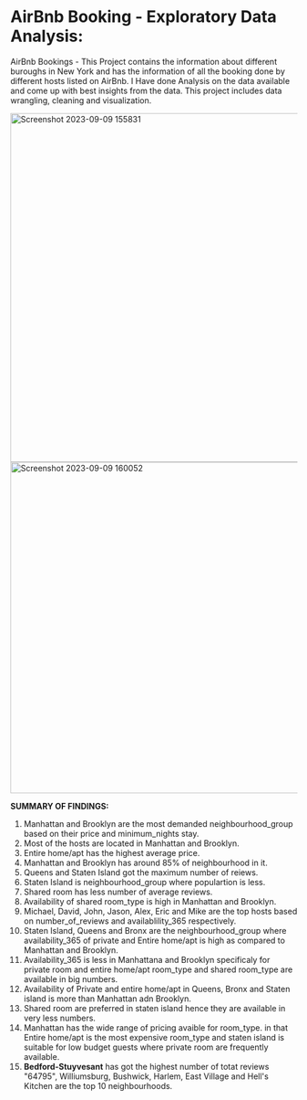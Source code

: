 # AirBnb Booking - Exploratory Data Analysis:

AirBnb Bookings - This Project contains the information about different buroughs in New York and has the information of all the booking done by different hosts listed on AirBnb. I Have done Analysis on the data available and come up with best insights from the data. This project includes data wrangling, cleaning and visualization.


<img width="611" alt="Screenshot 2023-09-09 155831" src="https://github.com/vaibhavrk18/AirBnb_EDA/assets/138751404/9921af92-2b61-4f7f-a1cb-1666e0bc3960">


 <img width="580" alt="Screenshot 2023-09-09 160052" src="https://github.com/vaibhavrk18/AirBnb_EDA/assets/138751404/40274f8f-2e82-4d7b-9004-846a1d8ab032">

**SUMMARY OF FINDINGS:**

1. Manhattan and Brooklyn are the most demanded neighbourhood_group based on their price and minimum_nights stay.
2. Most of the hosts are located in Manhattan and Brooklyn.
3. Entire home/apt has the highest average price.
4. Manhattan and Brooklyn has around 85% of neighbourhood in it.
5. Queens and Staten Island got the maximum number of reiews.
6. Staten Island is neighbourhood_group where populartion is less.
7. Shared room has less number of average reviews.
8. Availability of shared room_type is high in Manhattan and Brooklyn.
9. Michael, David, John, Jason, Alex, Eric and Mike are the top hosts based on number_of_reviews and availablility_365 respectively.
10. Staten Island, Queens and Bronx are the neighbourhood_group where availability_365 of private and Entire home/apt is high as compared to Manhattan and Brooklyn.
11. Availability_365 is less in Manhattana and Brooklyn specificaly for private room and entire home/apt room_type and shared room_type are available in big numbers.
12. Availability of Private and entire home/apt in Queens, Bronx and Staten island is more than Manhattan adn Brooklyn.
13. Shared room are preferred in staten island hence they are available in very less numbers.
14. Manhattan has the wide range of pricing avaible for room_type. in that Entire home/apt is the most expensive room_type and staten island is suitable for low budget guests where private room are frequently available.
15. **Bedford-Stuyvesant** has got the highest number of totat reviews "64795", Williumsburg, Bushwick, Harlem,	East Village and	Hell's Kitchen are the top 10 neighbourhoods.
